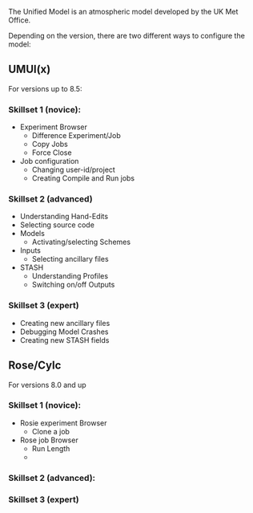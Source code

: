 The Unified Model is an atmospheric model developed by the UK Met Office.

Depending on the version, there are two different ways to configure the model:

## UMUI(x)

For versions up to 8.5:

### Skillset 1 (novice):

  * Experiment Browser
    * Difference Experiment/Job
    * Copy Jobs
    * Force Close
  * Job configuration
    * Changing user-id/project
    * Creating Compile and Run jobs

### Skillset 2 (advanced)

  * Understanding Hand-Edits
  * Selecting source code
  * Models
    * Activating/selecting Schemes
  * Inputs
    * Selecting ancillary files
  * STASH
    * Understanding Profiles
    * Switching on/off Outputs

### Skillset 3 (expert)

  * Creating new ancillary files
  * Debugging Model Crashes
  * Creating new STASH fields

## Rose/Cylc

For versions 8.0 and up

### Skillset 1 (novice):

  * Rosie experiment Browser
    * Clone a job
  * Rose job Browser
    * Run Length
    *

### Skillset 2 (advanced):

### Skillset 3 (expert)
